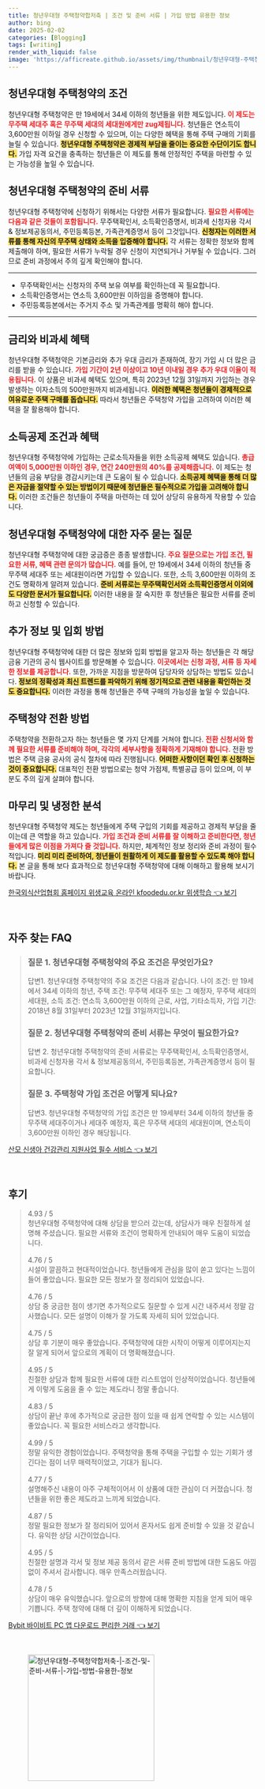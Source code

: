 ```yaml
---
title: 청년우대형 주택청약합저축 | 조건 및 준비 서류 | 가입 방법 유용한 정보
author: bing
date: 2025-02-02
categories: [Blogging]
tags: [writing]
render_with_liquid: false
image: 'https://afficreate.github.io/assets/img/thumbnail/청년우대형-주택청약합저축-|-조건-및-준비-서류-|-가입-방법-유용한-정보.webp'
---
```



<h2 id='청년우대형_주택청약의_조건'>청년우대형 주택청약의 조건</h2>

<p>청년우대형 주택청약은 만 19세에서 34세 이하의 청년들을 위한 제도입니다. <b><span style="color: #ee2323;">이 제도는 무주택 세대주 혹은 무주택 세대의 세대원에게만 zug제됩니다.</span></b> 청년들은 연소득이 3,600만원 이하일 경우 신청할 수 있으며, 이는 다양한 혜택을 통해 주택 구매의 기회를 늘릴 수 있습니다. <b><span style="background-color: #ffe066;">청년우대형 주택청약은 경제적 부담을 줄이는 중요한 수단이기도 합니다.</span></b> 가입 자격 요건을 충족하는 청년들은 이 제도를 통해 안정적인 주택을 마련할 수 있는 가능성을 높일 수 있습니다.</p>

<h2 id='청년우대형_주택청약의_준비서류'>청년우대형 주택청약의 준비 서류</h2>

<p>청년우대형 주택청약에 신청하기 위해서는 다양한 서류가 필요합니다. <b><span style="color: #ee2323;">필요한 서류에는 다음과 같은 것들이 포함됩니다.</span></b> 무주택확인서, 소득확인증명서, 비과세 신청자용 각서 & 정보제공동의서, 주민등록등본, 가족관계증명서 등이 그것입니다. <b><span style="background-color: #ffe066;">신청자는 이러한 서류를 통해 자신의 무주택 상태와 소득을 입증해야 합니다.</span></b> 각 서류는 정확한 정보와 함께 제출해야 하며, 필요한 서류가 누락될 경우 신청이 지연되거나 거부될 수 있습니다. 그러므로 준비 과정에서 주의 깊게 확인해야 합니다.</p>

<hr />

<ul>
    <li>무주택확인서는 신청자의 주택 보유 여부를 확인하는데 꼭 필요합니다.</li>
    <li>소득확인증명서는 연소득 3,600만원 이하임을 증명해야 합니다.</li>
    <li>주민등록등본에서는 주거지 주소 및 가족관계를 명확히 해야 합니다.</li>
</ul>

<hr />

<h2 id='금리와_비과세_혜택'>금리와 비과세 혜택</h2>

<p>청년우대형 주택청약은 기본금리와 추가 우대 금리가 존재하여, 장기 가입 시 더 많은 금리를 받을 수 있습니다. <b><span style="color: #ee2323;">가입 기간이 2년 이상이고 10년 이내일 경우 추가 우대 이율이 적용됩니다.</span></b> 이 상품은 비과세 혜택도 있으며, 특히 2023년 12월 31일까지 가입하는 경우 발생하는 이자소득의 500만원까지 비과세됩니다. <b><span style="background-color: #ffe066;">이러한 혜택은 청년들이 경제적으로 여유로운 주택 구매를 돕습니다.</span></b> 따라서 청년들은 주택청약 가입을 고려하여 이러한 혜택을 잘 활용해야 합니다.</p>

<h2 id='소득공제_조건과_혜택'>소득공제 조건과 혜택</h2>

<p>청년우대형 주택청약에 가입하는 근로소득자들을 위한 소득공제 혜택도 있습니다. <b><span style="color: #ee2323;">총급여액이 5,000만원 이하인 경우, 연간 240만원의 40%를 공제해줍니다.</span></b> 이 제도는 청년들의 금융 부담을 경감시키는데 큰 도움이 될 수 있습니다. <b><span style="background-color: #ffe066;">소득공제 혜택을 통해 더 많은 자금을 절약할 수 있는 방법이기 때문에 청년들은 필수적으로 가입을 고려해야 합니다.</span></b> 이러한 조건들은 청년들이 주택을 마련하는 데 있어 상당히 유용하게 작용할 수 있습니다.</p>

<h2 id='청년우대형_주택청약에_대한_자주_묻는_질문'>청년우대형 주택청약에 대한 자주 묻는 질문</h2>

<p>청년우대형 주택청약에 대한 궁금증은 종종 발생합니다. <b><span style="color: #ee2323;">주요 질문으로는 가입 조건, 필요한 서류, 혜택 관련 문의가 많습니다.</span></b> 예를 들어, 만 19세에서 34세 이하의 청년들 중 무주택 세대주 또는 세대원이라면 가입할 수 있습니다. 또한, 소득 3,600만원 이하의 조건도 명확하게 알려져 있습니다. <b><span style="background-color: #ffe066;">준비 서류로는 무주택확인서와 소득확인증명서 이외에도 다양한 문서가 필요합니다.</span></b> 이러한 내용을 잘 숙지한 후 청년들은 필요한 서류를 준비하고 신청할 수 있습니다.</p>

<h2 id='추가_정보 및_입회_방법'>추가 정보 및 입회 방법</h2>

<p>청년우대형 주택청약에 대한 더 많은 정보와 입회 방법을 알고자 하는 청년들은 각 해당 금융 기관의 공식 웹사이트를 방문해볼 수 있습니다. <b><span style="color: #ee2323;">이곳에서는 신청 과정, 서류 등 자세한 정보를 제공합니다.</span></b> 또한, 가까운 지점을 방문하여 담당자와 상담하는 방법도 있습니다. <b><span style="background-color: #ffe066;">정보의 정확성과 최신 트렌드를 파악하기 위해 정기적으로 관련 내용을 확인하는 것도 중요합니다.</span></b> 이러한 과정을 통해 청년들은 주택 구매의 가능성을 높일 수 있습니다.</p>

<h2 id='주택청약_전환_방법'>주택청약 전환 방법</h2>

<p>주택청약을 전환하고자 하는 청년들은 몇 가지 단계를 거쳐야 합니다. <b><span style="color: #ee2323;">전환 신청서와 함께 필요한 서류를 준비해야 하며, 각각의 세부사항을 정확하게 기재해야 합니다.</span></b> 전환 방법은 주택 금융 공사의 공식 절차에 따라 진행됩니다. <b><span style="background-color: #ffe066;">어떠한 사항이던 확인 후 신청하는 것이 중요합니다.</span></b> 대표적인 전환 방법으로는 청약 가점제, 특별공급 등이 있으며, 이 부분도 주의 깊게 살펴야 합니다.</p>

<h2 id='마무리_냉정한_분석'>마무리 및 냉정한 분석</h2>

<p>청년우대형 주택청약 제도는 청년들에게 주택 구입의 기회를 제공하고 경제적 부담을 줄이는데 큰 역할을 하고 있습니다. <b><span style="color: #ee2323;">가입 조건과 준비 서류를 잘 이해하고 준비한다면, 청년들에게 많은 이점을 가져다 줄 것입니다.</span></b> 하지만, 체계적인 정보 정리와 준비 과정이 필수적입니다. <b><span style="background-color: #ffe066;">미리 미리 준비하여, 청년들이 원활하게 이 제도를 활용할 수 있도록 해야 합니다.</span></b> 본 글을 통해 보다 효과적으로 청년우대형 주택청약에 대해 이해하고 활용해 보시기 바랍니다.</p>


<p><a class="click-button" title="한국외식산업협회 홈페이지 위생교육 온라인 kfoodedu.or.kr 위생학습" href="https://afficreate.github.io/posts/%ED%95%9C%EA%B5%AD%EC%99%B8%EC%8B%9D%EC%82%B0%EC%97%85%ED%98%91%ED%9A%8C-%ED%99%88%ED%8E%98%EC%9D%B4%EC%A7%80-%EC%9C%84%EC%83%9D%EA%B5%90%EC%9C%A1-%EC%98%A8%EB%9D%BC%EC%9D%B8-kfoodedu.or.kr-%EC%9C%84%EC%83%9D%ED%95%99%EC%8A%B5/" rel="dofollow">한국외식산업협회 홈페이지 위생교육 온라인 kfoodedu.or.kr 위생학습 👈 보기</a></p><br>
<h2 id='자주_찾는_FAQ'>자주 찾는 FAQ</h2>
<div itemscope="" itemtype="https://schema.org/FAQPage">
<blockquote>
<div itemscope="" itemprop="mainEntity" itemtype="https://schema.org/Question">
<h3 itemprop="name">질문 1. 청년우대형 주택청약의 주요 조건은 무엇인가요?</h3>
<div itemscope="" itemprop="acceptedAnswer" itemtype="https://schema.org/Answer">
<span itemprop="text">
<p>답변1. 청년우대형 주택청약의 주요 조건은 다음과 같습니다. 나이 조건: 만 19세에서 34세 이하의 청년, 주택 조건: 무주택 세대주 또는 그 예정자, 무주택 세대의 세대원, 소득 조건: 연소득 3,600만원 이하의 근로, 사업, 기타소득자, 가입 기간: 2018년 8월 31일부터 2023년 12월 31일까지입니다.</p>
</span>
</div>
</div>
<div itemscope="" itemprop="mainEntity" itemtype="https://schema.org/Question">
<h3 itemprop="name">질문 2. 청년우대형 주택청약의 준비 서류는 무엇이 필요한가요?</h3>
<div itemscope="" itemprop="acceptedAnswer" itemtype="https://schema.org/Answer">
<span itemprop="text">
<p>답변 2. 청년우대형 주택청약의 준비 서류로는 무주택확인서, 소득확인증명서, 비과세 신청자용 각서 & 정보제공동의서, 주민등록등본, 가족관계증명서 등이 필요합니다.</p>
</span>
</div>
</div>
<div itemscope="" itemprop="mainEntity" itemtype="https://schema.org/Question">
<h3 itemprop="name">질문 3. 주택청약 가입 조건은 어떻게 되나요?</h3>
<div itemscope="" itemprop="acceptedAnswer" itemtype="https://schema.org/Answer">
<span itemprop="text">
<p>답변3. 청년우대형 주택청약의 가입 조건은 만 19세부터 34세 이하의 청년들 중 무주택 세대주이거나 세대주 예정자, 혹은 무주택 세대의 세대원이며, 연소득이 3,600만원 이하인 경우 해당됩니다.</p>
</span>
</div>
</div>
</blockquote>
</div>
<p><a class="click-button" title="산모 신생아 건강관리 지원사업 필수 서비스" href="https://afficreate.github.io/posts/%EC%82%B0%EB%AA%A8-%EC%8B%A0%EC%83%9D%EC%95%84-%EA%B1%B4%EA%B0%95%EA%B4%80%EB%A6%AC-%EC%A7%80%EC%9B%90%EC%82%AC%EC%97%85-%ED%95%84%EC%88%98-%EC%84%9C%EB%B9%84%EC%8A%A4/" rel="dofollow">산모 신생아 건강관리 지원사업 필수 서비스 👈 보기</a></p><br>
<h2 id='후기'>후기</h2>
<div itemscope itemtype="https://schema.org/Product">
  <blockquote>
  <div itemprop="review" itemscope itemtype="https://schema.org/Review">
      <div itemprop="reviewRating" itemscope itemtype="https://schema.org/Rating"> <span itemprop="ratingValue">4.93</span> / <span itemprop="bestRating">5</span> </div>
      <span itemprop="reviewBody">청년우대형 주택청약에 대해 상담을 받으러 갔는데, 상담사가 매우 친절하게 설명해 주셨습니다. 필요한 서류와 조건이 명확하게 안내되어 매우 도움이 되었습니다.</span>
  </div>
  <br>
  <div itemprop="review" itemscope itemtype="https://schema.org/Review">
      <div itemprop="reviewRating" itemscope itemtype="https://schema.org/Rating"> <span itemprop="ratingValue">4.76</span> / <span itemprop="bestRating">5</span> </div>
      <span itemprop="reviewBody">시설이 깔끔하고 현대적이었습니다. 청년들에게 관심을 많이 쏟고 있다는 느낌이 들어 좋았습니다. 필요한 모든 정보가 잘 정리되어 있었습니다.</span>
  </div>
  <br>
  <div itemprop="review" itemscope itemtype="https://schema.org/Review">
      <div itemprop="reviewRating" itemscope itemtype="https://schema.org/Rating"> <span itemprop="ratingValue">4.76</span> / <span itemprop="bestRating">5</span> </div>
      <span itemprop="reviewBody">상담 중 궁금한 점이 생기면 추가적으로도 질문할 수 있게 시간 내주셔서 정말 감사했습니다. 모든 설명이 이해가 잘 가도록 자세히 되어 있었습니다.</span>
  </div>
  <br>
  <div itemprop="review" itemscope itemtype="https://schema.org/Review">
      <div itemprop="reviewRating" itemscope itemtype="https://schema.org/Rating"> <span itemprop="ratingValue">4.75</span> / <span itemprop="bestRating">5</span> </div>
      <span itemprop="reviewBody">상담 후 기분이 매우 좋았습니다. 주택청약에 대한 시작이 어떻게 이루어지는지 잘 알게 되어서 앞으로의 계획이 더 명확해졌습니다.</span>
  </div>
  <br>
  <div itemprop="review" itemscope itemtype="https://schema.org/Review">
      <div itemprop="reviewRating" itemscope itemtype="https://schema.org/Rating"> <span itemprop="ratingValue">4.95</span> / <span itemprop="bestRating">5</span> </div>
      <span itemprop="reviewBody">친절한 상담과 함께 필요한 서류에 대한 리스트업이 인상적이었습니다. 청년들에게 이렇게 도움을 줄 수 있는 제도라니 정말 좋습니다.</span>
  </div>
  <br>
  <div itemprop="review" itemscope itemtype="https://schema.org/Review">
      <div itemprop="reviewRating" itemscope itemtype="https://schema.org/Rating"> <span itemprop="ratingValue">4.83</span> / <span itemprop="bestRating">5</span> </div>
      <span itemprop="reviewBody">상담이 끝난 후에 추가적으로 궁금한 점이 있을 때 쉽게 연락할 수 있는 시스템이 좋았습니다. 꼭 필요한 서비스라고 생각합니다.</span>
  </div>
  <br>
  <div itemprop="review" itemscope itemtype="https://schema.org/Review">
      <div itemprop="reviewRating" itemscope itemtype="https://schema.org/Rating"> <span itemprop="ratingValue">4.99</span> / <span itemprop="bestRating">5</span> </div>
      <span itemprop="reviewBody">정말 유익한 경험이었습니다. 주택청약을 통해 주택을 구입할 수 있는 기회가 생긴다는 점이 너무 매력적이었고, 기대가 됩니다.</span>
  </div>
  <br>
  <div itemprop="review" itemscope itemtype="https://schema.org/Review">
      <div itemprop="reviewRating" itemscope itemtype="https://schema.org/Rating"> <span itemprop="ratingValue">4.77</span> / <span itemprop="bestRating">5</span> </div>
      <span itemprop="reviewBody">설명해주신 내용이 아주 구체적이어서 이 상품에 대한 관심이 더 커졌습니다. 청년들을 위한 좋은 제도라고 느끼게 되었습니다.</span>
  </div>
  <br>
  <div itemprop="review" itemscope itemtype="https://schema.org/Review">
      <div itemprop="reviewRating" itemscope itemtype="https://schema.org/Rating"> <span itemprop="ratingValue">4.87</span> / <span itemprop="bestRating">5</span> </div>
      <span itemprop="reviewBody">정말 필요한 정보가 잘 정리되어 있어서 혼자서도 쉽게 준비할 수 있을 것 같습니다. 유익한 상담 시간이었습니다.</span>
  </div>
  <br>
  <div itemprop="review" itemscope itemtype="https://schema.org/Review">
      <div itemprop="reviewRating" itemscope itemtype="https://schema.org/Rating"> <span itemprop="ratingValue">4.95</span> / <span itemprop="bestRating">5</span> </div>
      <span itemprop="reviewBody">친절한 설명과 각서 및 정보 제공 동의서 같은 서류 준비 방법에 대한 도움도 아낌없이 주셔서 감사합니다. 매우 만족스러웠습니다.</span>
  </div>
  <br>
  <div itemprop="review" itemscope itemtype="https://schema.org/Review">
      <div itemprop="reviewRating" itemscope itemtype="https://schema.org/Rating"> <span itemprop="ratingValue">4.78</span> / <span itemprop="bestRating">5</span> </div>
      <span itemprop="reviewBody">상담이 매우 유익했습니다. 앞으로의 방향에 대해 명확한 지침을 얻게 되어 매우 기쁩니다. 주택 청약에 대해 더 깊이 이해하게 되었습니다.</span>
  </div>
  </blockquote>
</div>
<p><a class="click-button" title="Bybit 바이비트 PC 앱 다운로드 편리한 거래" href="https://afficreate.github.io/posts/Bybit-%EB%B0%94%EC%9D%B4%EB%B9%84%ED%8A%B8-PC-%EC%95%B1-%EB%8B%A4%EC%9A%B4%EB%A1%9C%EB%93%9C-%ED%8E%B8%EB%A6%AC%ED%95%9C-%EA%B1%B0%EB%9E%98/" rel="dofollow">Bybit 바이비트 PC 앱 다운로드 편리한 거래 👈 보기</a></p><br>
<figure class="image"><img src="https://afficreate.github.io/assets/img/thumbnail/청년우대형-주택청약합저축-|-조건-및-준비-서류-|-가입-방법-유용한-정보.webp" alt="청년우대형-주택청약합저축-|-조건-및-준비-서류-|-가입-방법-유용한-정보" width="256" height="256"></figure>
